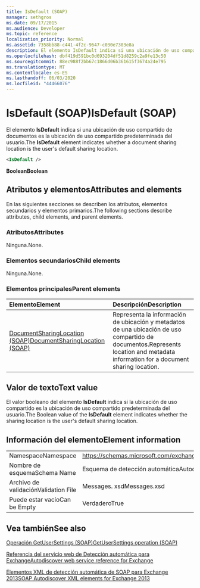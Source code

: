 ```yaml
---
title: IsDefault (SOAP)
manager: sethgros
ms.date: 09/17/2015
ms.audience: Developer
ms.topic: reference
localization_priority: Normal
ms.assetid: 7358bb88-c441-4f2c-9647-c030e7303e8a
description: El elemento IsDefault indica si una ubicación de uso compartido de documentos es la ubicación de uso compartido predeterminada del usuario.
ms.openlocfilehash: dbf419d591bc0d693204df51d8259c2a9fe13c50
ms.sourcegitcommit: 88ec988f2bb67c1866d06b361615f3674a24e795
ms.translationtype: MT
ms.contentlocale: es-ES
ms.lasthandoff: 06/03/2020
ms.locfileid: "44466076"
---
```

# <a name="isdefault-soap"></a><span data-ttu-id="6a191-103">IsDefault (SOAP)</span><span class="sxs-lookup"><span data-stu-id="6a191-103">IsDefault (SOAP)</span></span>

<span data-ttu-id="6a191-104">El elemento **IsDefault** indica si una ubicación de uso compartido de documentos es la ubicación de uso compartido predeterminada del usuario.</span><span class="sxs-lookup"><span data-stu-id="6a191-104">The **IsDefault** element indicates whether a document sharing location is the user's default sharing location.</span></span> 
  
```XML
<IsDefault /> 
```

 <span data-ttu-id="6a191-105">**Boolean**</span><span class="sxs-lookup"><span data-stu-id="6a191-105">**Boolean**</span></span>
## <a name="attributes-and-elements"></a><span data-ttu-id="6a191-106">Atributos y elementos</span><span class="sxs-lookup"><span data-stu-id="6a191-106">Attributes and elements</span></span>

<span data-ttu-id="6a191-107">En las siguientes secciones se describen los atributos, elementos secundarios y elementos primarios.</span><span class="sxs-lookup"><span data-stu-id="6a191-107">The following sections describe attributes, child elements, and parent elements.</span></span>
  
### <a name="attributes"></a><span data-ttu-id="6a191-108">Atributos</span><span class="sxs-lookup"><span data-stu-id="6a191-108">Attributes</span></span>

<span data-ttu-id="6a191-109">Ninguna.</span><span class="sxs-lookup"><span data-stu-id="6a191-109">None.</span></span>
  
### <a name="child-elements"></a><span data-ttu-id="6a191-110">Elementos secundarios</span><span class="sxs-lookup"><span data-stu-id="6a191-110">Child elements</span></span>

<span data-ttu-id="6a191-111">Ninguna.</span><span class="sxs-lookup"><span data-stu-id="6a191-111">None.</span></span>
  
### <a name="parent-elements"></a><span data-ttu-id="6a191-112">Elementos principales</span><span class="sxs-lookup"><span data-stu-id="6a191-112">Parent elements</span></span>

|<span data-ttu-id="6a191-113">**Elemento**</span><span class="sxs-lookup"><span data-stu-id="6a191-113">**Element**</span></span>|<span data-ttu-id="6a191-114">**Descripción**</span><span class="sxs-lookup"><span data-stu-id="6a191-114">**Description**</span></span>|
|:-----|:-----|
|[<span data-ttu-id="6a191-115">DocumentSharingLocation (SOAP)</span><span class="sxs-lookup"><span data-stu-id="6a191-115">DocumentSharingLocation (SOAP)</span></span>](documentsharinglocation-soap.md) <br/> |<span data-ttu-id="6a191-116">Representa la información de ubicación y metadatos de una ubicación de uso compartido de documentos.</span><span class="sxs-lookup"><span data-stu-id="6a191-116">Represents location and metadata information for a document sharing location.</span></span>  <br/> |
   
## <a name="text-value"></a><span data-ttu-id="6a191-117">Valor de texto</span><span class="sxs-lookup"><span data-stu-id="6a191-117">Text value</span></span>

<span data-ttu-id="6a191-118">El valor booleano del elemento **IsDefault** indica si la ubicación de uso compartido es la ubicación de uso compartido predeterminada del usuario.</span><span class="sxs-lookup"><span data-stu-id="6a191-118">The Boolean value of the **IsDefault** element indicates whether the sharing location is the user's default sharing location.</span></span> 
  
## <a name="element-information"></a><span data-ttu-id="6a191-119">Información del elemento</span><span class="sxs-lookup"><span data-stu-id="6a191-119">Element information</span></span>

|||
|:-----|:-----|
|<span data-ttu-id="6a191-120">Namespace</span><span class="sxs-lookup"><span data-stu-id="6a191-120">Namespace</span></span>  <br/> |https://schemas.microsoft.com/exchange/2010/Autodiscover  <br/> |
|<span data-ttu-id="6a191-121">Nombre de esquema</span><span class="sxs-lookup"><span data-stu-id="6a191-121">Schema Name</span></span>  <br/> |<span data-ttu-id="6a191-122">Esquema de detección automática</span><span class="sxs-lookup"><span data-stu-id="6a191-122">Autodiscover schema</span></span>  <br/> |
|<span data-ttu-id="6a191-123">Archivo de validación</span><span class="sxs-lookup"><span data-stu-id="6a191-123">Validation File</span></span>  <br/> |<span data-ttu-id="6a191-124">Messages. xsd</span><span class="sxs-lookup"><span data-stu-id="6a191-124">Messages.xsd</span></span>  <br/> |
|<span data-ttu-id="6a191-125">Puede estar vacío</span><span class="sxs-lookup"><span data-stu-id="6a191-125">Can be Empty</span></span>  <br/> |<span data-ttu-id="6a191-126">Verdadero</span><span class="sxs-lookup"><span data-stu-id="6a191-126">True</span></span>  <br/> |
   
## <a name="see-also"></a><span data-ttu-id="6a191-127">Vea también</span><span class="sxs-lookup"><span data-stu-id="6a191-127">See also</span></span>



[<span data-ttu-id="6a191-128">Operación GetUserSettings (SOAP)</span><span class="sxs-lookup"><span data-stu-id="6a191-128">GetUserSettings operation (SOAP)</span></span>](getusersettings-operation-soap.md)


[<span data-ttu-id="6a191-129">Referencia del servicio web de Detección automática para Exchange</span><span class="sxs-lookup"><span data-stu-id="6a191-129">Autodiscover web service reference for Exchange</span></span>](autodiscover-web-service-reference-for-exchange.md)
  
[<span data-ttu-id="6a191-130">Elementos XML de detección automática de SOAP para Exchange 2013</span><span class="sxs-lookup"><span data-stu-id="6a191-130">SOAP Autodiscover XML elements for Exchange 2013</span></span>](soap-autodiscover-xml-elements-for-exchange-2013.md)

